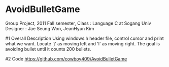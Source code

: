 # AvoidBulletGame

Group Project, 2011 Fall semester, Class : Language C at Sogang Univ
Designer : Jae Seung Won, JeanHyun Kim

#1 Overall Description
Using windows.h header file, control cursor and print what we want.
Locate 'j' as moving left and 'l' as moving right.
The goal is avoiding bullet until it counts 200 bullets.

#2 Code
https://github.com/cowboy409/AvoidBulletGame
